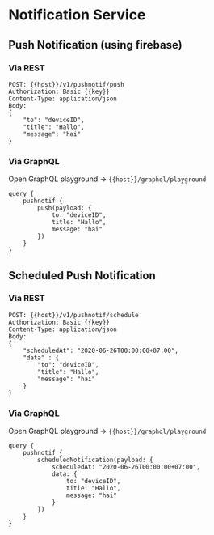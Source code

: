 # Notification Service

## Push Notification (using firebase)

### Via REST

```
POST: {{host}}/v1/pushnotif/push
Authorization: Basic {{key}}
Content-Type: application/json
Body:
{
    "to": "deviceID", 
    "title": "Hallo", 
    "message": "hai"
}
```

### Via GraphQL

Open GraphQL playground -> `{{host}}/graphql/playground`
```
query {
    pushnotif {
        push(payload: {
            to: "deviceID", 
            title: "Hallo", 
            message: "hai"
        })
    }
}
```


## Scheduled Push Notification

### Via REST

```
POST: {{host}}/v1/pushnotif/schedule
Authorization: Basic {{key}}
Content-Type: application/json
Body:
{
    "scheduledAt": "2020-06-26T00:00:00+07:00",
    "data" : {
        "to": "deviceID", 
        "title": "Hallo", 
        "message": "hai"
    }
}
```

### Via GraphQL

Open GraphQL playground -> `{{host}}/graphql/playground`
```
query {
    pushnotif {
        scheduledNotification(payload: {
            scheduledAt: "2020-06-26T00:00:00+07:00",
            data: {
                to: "deviceID", 
                title: "Hallo", 
                message: "hai"
            }
        })
    }
}
```
